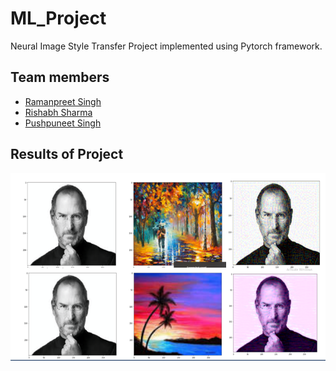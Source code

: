 # ML_Project

Neural Image Style Transfer Project implemented using Pytorch framework.

## Team members

* [Ramanpreet Singh](https://github.com/Ramanpreet6262)
* [Rishabh Sharma](https://github.com/rishabhsharma3617)
* [Pushpuneet Singh](https://github.com/PushpneetSingh)

## Results of Project

<img src=Images/img.png height=300em>
